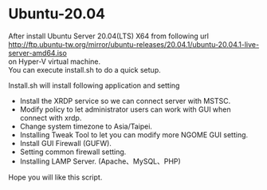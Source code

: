 # Ubuntu-20.04

After install Ubuntu Server 20.04(LTS) X64 from following url <br>
http://ftp.ubuntu-tw.org/mirror/ubuntu-releases/20.04.1/ubuntu-20.04.1-live-server-amd64.iso <br>
on Hyper-V virtual machine.<br>
You can execute install.sh to do a quick setup.

Install.sh will install following application and setting
<ul>
    <li>Install the XRDP service so we can connect server with MSTSC.</li>
    <li>Modify policy to let administrator users can work with GUI when connect with xrdp.</li>
    <li>Change system timezone to Asia/Taipei.</li>
    <li>Installing Tweak Tool to let you can modify more NGOME GUI setting.</li>
    <li>Install GUI Firewall (GUFW).</li>
    <li>Setting common firewall setting.</li>
    <li>Installing LAMP Server. (Apache、MySQL、PHP)</li>
</ul>

Hope you will like this script.
